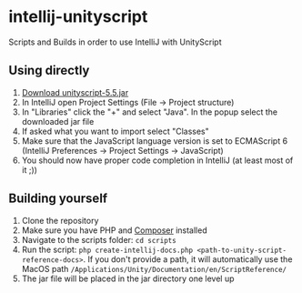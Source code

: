# intellij-unityscript
Scripts and Builds in order to use IntelliJ with UnityScript

## Using directly
1. [Download unityscript-5.5.jar](jar/unityscript-5.5.jar)
2. In IntelliJ open Project Settings (File → Project structure)
3. In "Libraries" click the "+" and select "Java". In the popup select the downloaded jar file
4. If asked what you want to import select "Classes"
5. Make sure that the JavaScript language version is set to ECMAScript 6 (IntelliJ Preferences → Project Settings -> JavaScript)
6. You should now have proper code completion in IntelliJ (at least most of it ;))

## Building yourself
1. Clone the repository
2. Make sure you have PHP and [Composer](https://getcomposer.org/) installed
3. Navigate to the scripts folder: `cd scripts`
4. Run the script: `php create-intellij-docs.php <path-to-unity-script-reference-docs>`. If you don't provide a path, it will automatically use the MacOS path `/Applications/Unity/Documentation/en/ScriptReference/`
5. The jar file will be placed in the jar directory one level up